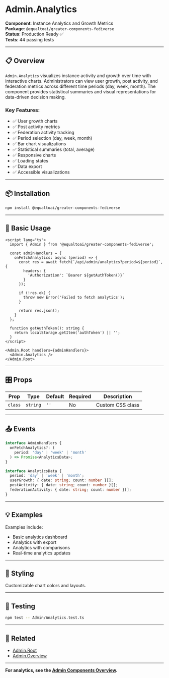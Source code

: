 # Admin.Analytics

**Component**: Instance Analytics and Growth Metrics  
**Package**: `@equaltoai/greater-components-fediverse`  
**Status**: Production Ready ✅  
**Tests**: 44 passing tests

---

## 📋 Overview

`Admin.Analytics` visualizes instance activity and growth over time with interactive charts. Administrators can view user growth, post activity, and federation metrics across different time periods (day, week, month). The component provides statistical summaries and visual representations for data-driven decision making.

### **Key Features**:
- ✅ User growth charts
- ✅ Post activity metrics
- ✅ Federation activity tracking
- ✅ Period selection (day, week, month)
- ✅ Bar chart visualizations
- ✅ Statistical summaries (total, average)
- ✅ Responsive charts
- ✅ Loading states
- ✅ Data export
- ✅ Accessible visualizations

---

## 📦 Installation

```bash
npm install @equaltoai/greater-components-fediverse
```

---

## 🚀 Basic Usage

```svelte
<script lang="ts">
  import { Admin } from '@equaltoai/greater-components-fediverse';
  
  const adminHandlers = {
    onFetchAnalytics: async (period) => {
      const res = await fetch(`/api/admin/analytics?period=${period}`, {
        headers: {
          'Authorization': `Bearer ${getAuthToken()}`
        }
      });
      
      if (!res.ok) {
        throw new Error('Failed to fetch analytics');
      }
      
      return res.json();
    }
  };
  
  function getAuthToken(): string {
    return localStorage.getItem('authToken') || '';
  }
</script>

<Admin.Root handlers={adminHandlers}>
  <Admin.Analytics />
</Admin.Root>
```

---

## 🎛️ Props

| Prop | Type | Default | Required | Description |
|------|------|---------|----------|-------------|
| `class` | `string` | `''` | No | Custom CSS class |

---

## 📤 Events

```typescript
interface AdminHandlers {
  onFetchAnalytics?: (
    period: 'day' | 'week' | 'month'
  ) => Promise<AnalyticsData>;
}

interface AnalyticsData {
  period: 'day' | 'week' | 'month';
  userGrowth: { date: string; count: number }[];
  postActivity: { date: string; count: number }[];
  federationActivity: { date: string; count: number }[];
}
```

---

## 💡 Examples

Examples include:
- Basic analytics dashboard
- Analytics with export
- Analytics with comparisons
- Real-time analytics updates

---

## 🎨 Styling

Customizable chart colors and layouts.

---

## 🧪 Testing

```bash
npm test -- Admin/Analytics.test.ts
```

---

## 🔗 Related

- [Admin.Root](./Root.md)
- [Admin.Overview](./Overview.md)

---

**For analytics, see the [Admin Components Overview](./README.md).**

